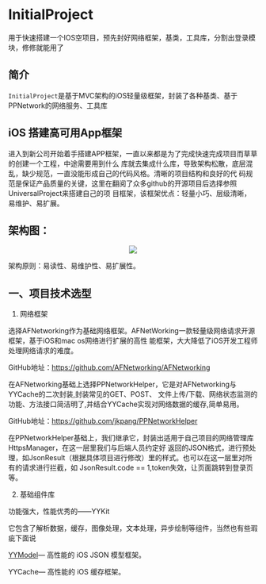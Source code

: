 # InitialProject
用于快速搭建一个IOS空项目，预先封好网络框架，基类，工具库，分割出登录模块，修修就能用了

## 简介
`InitialProject`是基于MVC架构的iOS轻量级框架，封装了各种基类、基于PPNetwork的网络服务、工具库

## iOS 搭建高可用App框架

进入到新公司开始着手搭建APP框架，一直以来都是为了完成快速完成项目而草草的创建一个工程，中途需要用到什么
库就去集成什么库，导致架构松散，底层混乱，缺少规范，一直没能形成自己的代码风格。清晰的项目结构和良好的代
码规范是保证产品质量的关键，这里在翻阅了众多github的开源项目后选择参照UniversalProject来搭建自己的项
目框架，该框架优点：轻量小巧、层级清晰，易维护、易扩展。

## 架构图：

<div align=center><img src="http://git.zhiqi.cn/junjie/images/raw/e4a4c419f04d45ff916829e974ad9871f3187456/WechatIMG20641.jpeg"/></div>

架构原则：易读性、易维护性、易扩展性。

## 一、项目技术选型

1. 网络框架

选择AFNetworking作为基础网络框架。AFNetWorking一款轻量级网络请求开源框架，基于iOS和mac os网络进行扩展的高性
能框架，大大降低了iOS开发工程师处理网络请求的难度。

GitHub地址：https://github.com/AFNetworking/AFNetworking

在AFNetworking基础上选择PPNetworkHelper，它是对AFNetworking与YYCache的二次封装,封装常见的GET、POST、
文件上传/下载、网络状态监测的功能、方法接口简洁明了,并结合YYCache实现对网络数据的缓存,简单易用。

GitHub地址：https://github.com/jkpang/PPNetworkHelper

在PPNetworkHelper基础上，我们继承它，封装出适用于自己项目的网络管理库HttpsManager，在这一层里我们与后端人员约定好
返回的JSON格式，进行预处理，如JsonResult（根据具体项目进行修改）里的样式。也可以在这一层里对所有的请求进行拦截，如
JsonResult.code == 1,token失效，让页面跳转到登录页等。

2. 基础组件库

功能强大，性能优秀的——YYKit  

它包含了解析数据，缓存，图像处理，文本处理，异步绘制等组件，当然也有些瑕疵下面说

<a href="https://link.jianshu.com?t=https://github.com/ibireme/YYModel" target="_blank" rel="nofollow">YYModel</a>— 高性能的 iOS JSON 模型框架。

YYCache— 高性能的 iOS 缓存框架。